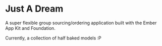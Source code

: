 Just A Dream
============

A super flexible group sourcing/ordering application built with the Ember App Kit and Foundation.

Currently, a collection of half baked models :P
